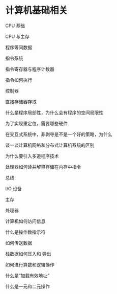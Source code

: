# 计算机基础相关

CPU 基础

CPU 与主存

程序等同数据

指令系统

指令寄存器与程序计数器

指令如何执行

控制器

直接存储器存取

什么是程序局部性，为什么会有程序的空间局限性

为了实现重定位，需要哪些硬件

在交互式系统中，非剥夺是不是一个好的策略，为什么

谈一谈计算机网络和分布式计算机系统的区别

为什么要引入多道程序技术

处理器如何读并解释存储在内存中指令

总线

I/O 设备

主存

处理器

计算机如何访问信息

什么是操作数指示符

如何传送数据

栈数据如何压入和 弹出

如何进行算数和逻辑操作

什么是“加载有效地址”

什么是一元和二元操作

